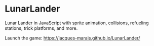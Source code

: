 # LunarLander
Lunar Lander in JavaScript with sprite animation, collisions, refueling stations, trick platforms, and more.

Launch the game: https://jacques-marais.github.io/LunarLander/
